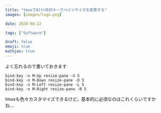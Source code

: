 ```yaml
---
title: "tmuxでAlt+矢印キーでペインサイズを変更する"
images: [images/logo.png]

date: 2020-08-22

tags: ["Software"]

draft: false
emoji: true
mathjax: true
---
```


よく忘れるので書いておきます

```
bind-key -n M-Up resize-pane -U 5
bind-key -n M-Down resize-pane -D 5
bind-key -n M-Left resize-pane -L 5
bind-key -n M-Right resize-pane -R 5
```

tmuxも色々カスタマイズできるけど，基本的に必須なのはこれくらいですかね．．

